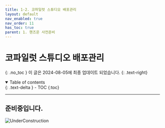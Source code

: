 ```yaml
---
title: 1-2. 코파일럿 스튜디오 배포관리
layout: default
nav_enabled: true
nav_order: 11
has_toc: true
parent: 1. 핸즈온 사전준비
---
```


# 코파일럿 스튜디오 배포관리
{: .no_toc }
이 글은 2024-08-05에 최종 업데이트 되었습니다.
{: .text-right}

<details open markdown="block"> 
  <summary>
    Table of contents
  </summary>
  {: .text-delta }
- TOC
{:toc}
</details>

---

## 준비중입니다.

![UnderConstruction](/copilot/assets/UC.jpg)




